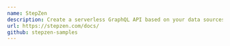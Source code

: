 ```yaml
---
name: StepZen
description: Create a serverless GraphQL API based on your data sources (REST & Databases), Third-Party APIs, or any combination. Instead of writing a GraphQL server yourself, you can define everything declaratively by writing GraphQL schemas.
url: https://stepzen.com/docs/
github: stepzen-samples
---
```



